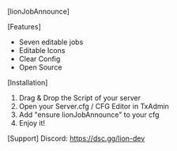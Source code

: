 [lionJobAnnounce]

[Features]
- Seven editable jobs
- Editable Icons
- Clear Config
- Open Source

[Installation]
1. Drag & Drop the Script of your server
2. Open your Server.cfg / CFG Editor in TxAdmin
3. Add "ensure lionJobAnnounce" to your cfg
4. Enjoy it!

[Support]
Discord: https://dsc.gg/lion-dev